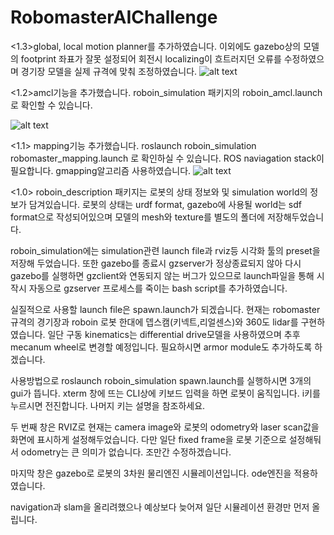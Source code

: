 # RobomasterAIChallenge




<1.3>global, local motion planner를 추가하였습니다. 이외에도 gazebo상의 모델의 footprint 좌표가 잘못 설정되어 회전시 localizing이 흐트러지던 오류를 수정하였으며 경기장 모델을 실제 규격에 맞춰 조정하였습니다.
![alt text](https://github.com/woong164/RobomasterAIChallenge/blob/master/Images/ezgif-5-595d31b957e2.gif)



<1.2>amcl기능을 추가했습니다. roboin_simulation 패키지의 roboin_amcl.launch로 확인할 수 있습니다.

![alt text](https://github.com/woong164/RobomasterAIChallenge/blob/master/Images/ezgif-5-6cb57719c867.gif)




<1.1> mapping기능 추가했습니다. roslaunch roboin_simulation robomaster_mapping.launch 로 확인하실 수 있습니다.
ROS naviagation stack이 필요합니다. gmapping알고리즘 사용하였습니다.
![alt text](https://github.com/woong164/RobomasterAIChallenge/blob/master/Images/Screenshot%20from%202019-01-15%2016-37-37.png)















<1.0>
roboin_description 패키지는 로봇의 상태 정보와 및 simulation world의 정보가 담겨있습니다.
로봇의 상태는 urdf format, gazebo에 사용될 world는 sdf format으로 작성되어있으며 모델의 mesh와 texture를 별도의 폴더에 저장해두었습니다.

roboin_simulation에는 simulation관련 launch file과 rviz등 시각화 툴의 preset을 저장해 두었습니다. 또한 gazebo를 종료시 gzserver가 정상종료되지 않아 다시 gazebo를 실행하면 gzclient와 연동되지 않는 버그가 있으므로 launch파일을 통해 시작시 자동으로 gzserver 프로세스를 죽이는 bash script를 추가하였습니다.

실질적으로 사용할 launch file은 spawn.launch가 되겠습니다. 현재는 robomaster 규격의 경기장과 roboin 로봇 한대에 뎁스캠(키넥트,리얼센스)와 360도 lidar를 구현하였습니다. 일단 구동 kinematics는 differential drive모델을 사용하였으며 추후 mecanum wheel로 변경할 예정입니다. 필요하시면 armor module도 추가하도록 하겠습니다.


사용방법으로 roslaunch roboin_simulation spawn.launch를 실행하시면 3개의 gui가 뜹니다. xterm 창에 뜨는 CLI상에 키보드 입력을 하면 로봇이 움직입니다. i키를 누르시면 전진합니다. 나머지 키는 설명을 참조하세요.

두 번째 창은 RVIZ로 현재는 camera image와 로봇의 odometry와 laser scan값을 화면에 표시하게 설정해두었습니다. 다만 일단 fixed frame을 로봇 기준으로 설정해둬서 odometry는 큰 의미가 없습니다. 조만간 수정하겠습니다.

마지막 창은 gazebo로 로봇의 3차원 물리엔진 시뮬레이션입니다. ode엔진을 적용하였습니다.

navigation과 slam을 올리려했으나 예상보다 늦어져 일단 시뮬레이션 환경만 먼저 올립니다.
